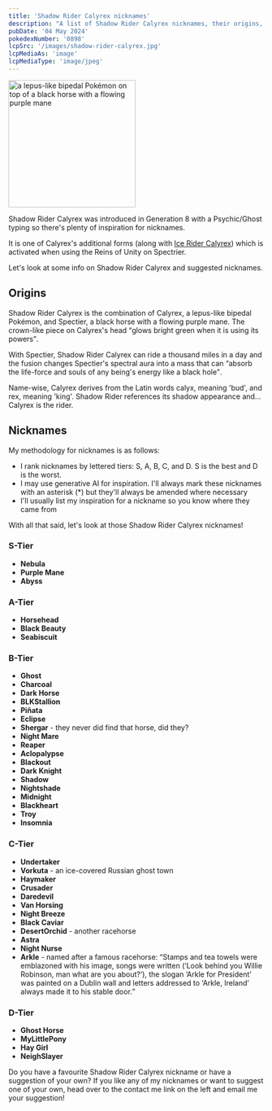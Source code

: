 ```yaml
---
title: 'Shadow Rider Calyrex nicknames'
description: "A list of Shadow Rider Calyrex nicknames, their origins, and why I think they're cool."
pubDate: '04 May 2024'
pokedexNumber: '0898'
lcpSrc: '/images/shadow-rider-calyrex.jpg'
lcpMediaAs: 'image'
lcpMediaType: 'image/jpeg'
---
```


<div class="img-center">
	<img src="/images/shadow-rider-calyrex.jpg" width="250px" height="250px" alt="a lepus-like bipedal Pokémon on top of a black horse with a flowing purple mane">
</div>

Shadow Rider Calyrex was introduced in Generation 8 with a Psychic/Ghost typing so there's plenty of inspiration for nicknames.

It is one of Calyrex's additional forms (along with [Ice Rider Calyrex](/nicknames/ice-rider-calyrex/)) which is activated when using the Reins of Unity on Spectrier.

Let's look at some info on Shadow Rider Calyrex and suggested nicknames.

## Origins

Shadow Rider Calyrex is the combination of Calyrex, a lepus-like bipedal Pokémon, and Spectier, a black horse with a flowing purple mane. The crown-like piece on Calyrex's head <q cite="https://bulbapedia.bulbagarden.net/wiki/Calyrex_(Pok%C3%A9mon)">glows bright green when it is using its powers</q>.

With Spectier, Shadow Rider Calyrex can ride a thousand miles in a day and the fusion changes Spectier's spectral aura into a mass that can <q cite="https://bulbapedia.bulbagarden.net/wiki/Calyrex_(Pok%C3%A9mon)">absorb the life-force and souls of any being's energy like a black hole</q>.

Name-wise, Calyrex derives from the Latin words calyx, meaning 'bud', and rex, meaning 'king'. Shadow Rider references its shadow appearance and... Calyrex is the rider.

## Nicknames

My methodology for nicknames is as follows:

* I rank nicknames by lettered tiers: S, A, B, C, and D. S is the best and D is the worst.
* I may use generative AI for inspiration. I'll always mark these nicknames with an asterisk (\*) but they'll always be amended where necessary
* I'll usually list my inspiration for a nickname so you know where they came from

With all that said, let's look at those Shadow Rider Calyrex nicknames!

### S-Tier

* **Nebula**
* **Purple Mane**
* **Abyss**

### A-Tier

* **Horsehead**
* **Black Beauty**
* **Seabiscuit**

### B-Tier

* **Ghost**
* **Charcoal**
* **Dark Horse**
* **BLKStallion**
* **Piñata**
* **Eclipse**
* **Shergar** - they never did find that horse, did they?
* **Night Mare**
* **Reaper**
* **Aclopalypse**
* **Blackout**
* **Dark Knight**
* **Shadow**
* **Nightshade**
* **Midnight**
* **Blackheart**
* **Troy**
* **Insomnia**

### C-Tier

* **Undertaker**
* **Vorkuta** - an ice-covered Russian ghost town
* **Haymaker**
* **Crusader**
* **Daredevil**
* **Van Horsing**
* **Night Breeze**
* **Black Caviar**
* **DesertOrchid** - another racehorse
* **Astra**
* **Night Nurse**
* **Arkle** - named after a famous racehorse: <q cite="https://www.countrylife.co.uk/out-and-about/sporting-country-pursuits/50-greatest-horses-of-all-time-75701">Stamps and tea towels were emblazoned with his image, songs were written (‘Look behind you Willie Robinson, man what are you about?’), the slogan ‘Arkle for President’ was painted on a Dublin wall and letters addressed to ‘Arkle, Ireland’ always made it to his stable door.</q>

### D-Tier

* **Ghost Horse**
* **MyLittlePony**
* **Hay Girl**
* **NeighSlayer**

Do you have a favourite Shadow Rider Calyrex nickname or have a suggestion of your own? If you like any of my nicknames or want to suggest one of your own, head over to the contact me link on the left and email me your suggestion!